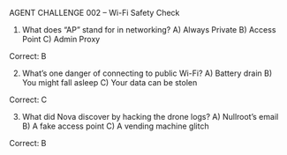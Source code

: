 AGENT CHALLENGE 002 – Wi-Fi Safety Check

1. What does “AP” stand for in networking?
A) Always Private
B) Access Point
C) Admin Proxy

Correct: B

2. What’s one danger of connecting to public Wi-Fi?
A) Battery drain
B) You might fall asleep
C) Your data can be stolen

Correct: C

3. What did Nova discover by hacking the drone logs?
A) Nullroot’s email
B) A fake access point
C) A vending machine glitch

Correct: B

